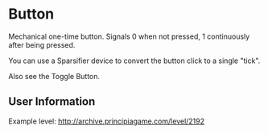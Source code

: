 # Button
Mechanical one-time button. Signals 0 when not pressed, 1 continuously after being pressed.

You can use a Sparsifier device to convert the button click to a single "tick".

Also see the Toggle Button.

## User Information
Example level: http://archive.principiagame.com/level/2192